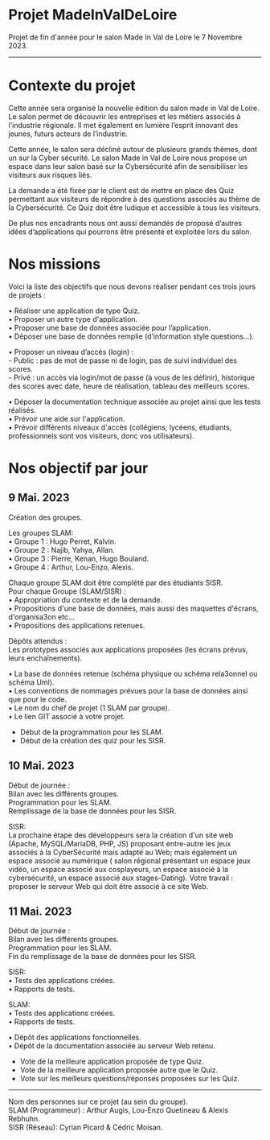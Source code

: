 #  Projet MadeInValDeLoire

Projet de fin d'année pour le salon Made In Val de Loire le 7 Novembre 2023.

--------------------------------------------
# Contexte du projet
Cette année sera organisé la nouvelle édition du salon made in Val de Loire.
Le salon permet de découvrir les entreprises et les métiers associés à l'industrie régionale. Il met également en lumière l’esprit innovant des jeunes, futurs acteurs de l’industrie. 

Cette année, le salon sera décliné autour de plusieurs grands thèmes, dont un sur la Cyber sécurité.
Le salon Made in Val de Loire nous propose un espace dans leur salon basé sur la Cybersécurité afin de sensibiliser les visiteurs aux risques liés.

La demande a été fixée par le client est de mettre en place des Quiz permettant aux visiteurs de répondre à des questions associés au thème de la Cybersécurité.
Ce Quiz doit être ludique et accessible à tous les visiteurs.

De plus nos encadrants nous ont aussi demandés de proposé d’autres idées d’applications qui pourrons être présenté et exploitée lors du salon. 


# Nos missions
Voici la liste des objectifs que nous devons réaliser pendant ces trois jours de projets :

•	Réaliser une application de type Quiz.              
•	Proposer un autre type d'application.                       
•	Proposer une base de données associée pour l’application.                     
•	Déposer une base de données remplie (d’information style questions…).                           

•	Proposer un niveau d’accès (login) :                            
 	- Public : pas de mot de passe ni de login, pas de suivi individuel des scores.                        
	- Privé : un accès via login/mot de passe (à vous de les définir), historique des scores avec date, heure de réalisation, tableau des meilleurs scores.


•	Déposer la documentation technique associée au projet ainsi que les tests réalisés.           
•	Prévoir une aide sur l'application.                         
•	Prévoir différents niveaux d'accès (collégiens, lycéens, étudiants, professionnels sont vos visiteurs, donc vos utilisateurs).


# Nos objectif par jour
## 9 Mai. 2023
Création des groupes.                  

Les groupes SLAM:                       
• Groupe 1 : Hugo Perret, Kalvin.                  
• Groupe 2 : Najib, Yahya, Allan.                    
• Groupe 3 : Pierre, Kenan, Hugo Bouland.                    
• Groupe 4 : Arthur, Lou-Enzo, Alexis.                            

Chaque groupe SLAM doit être complété par des étudiants SISR.                          
Pour chaque Groupe (SLAM/SISR) :                        
• Appropriation du contexte et de la demande.                                
• Propositions d'une base de données, mais aussi des maquettes d'écrans, d'organisa3on etc...                                             
• Propositions des applications retenues.                              

Dépôts attendus :                                   
Les prototypes associés aux applications proposées (les écrans prévus, leurs enchaînements).                          

• La base de données retenue (schéma physique ou schéma rela3onnel ou schéma Uml).                           
• Les conventions de nommages prévues pour la base de données ainsi que pour le code.                         
• Le nom du chef de projet (1 SLAM par groupe).                           
• Le lien GIT associé à votre projet.                             

-	Début de la programmation pour les SLAM.                               
-	Début de la création des quiz pour les SISR.                                    

## 10 Mai. 2023
Début de journée :                                     
Bilan avec les différents groupes.                         
Programmation pour les SLAM.                                       
Remplissage de la base de données pour les SISR.                              

SISR:                                       
La prochaine étape des développeurs sera la création d'un site web (Apache, MySQL/MariaDB, PHP,  JS) proposant  entre-autre  les  jeux associés à  la  CyberSécurité  mais  adapté  au  Web;  mais également un espace associé au numérique ( salon régional présentant un espace jeux vidéo, un espace associé aux cosplayeurs, un espace associé à la cybersécurité, un espace associé aux stages-Dating). Votre travail : proposer le serveur Web qui doit être associé à ce site Web.

## 11 Mai. 2023
Début de journée :                                            
Bilan avec les différents groupes.                                 
Programmation pour les SLAM.                             
Fin du remplissage de la base de données pour les SISR.                             

SISR:                             
• Tests des applications créées.                          
• Rapports de tests.                         

SLAM:                            
• Tests des applications créées.                           
• Rapports de tests.                             

• Dépôt des applications fonctionnelles.                            
• Dépôt de la documentation associée au serveur Web retenu.                            
-	Vote de la meilleure application proposée de type Quiz.                          
-	Vote de la meilleure application proposée autre que le Quiz.                       
-	Vote sur les meilleurs questions/réponses proposées sur les Quiz.                           

--------------------------------------------

Nom des personnes sur ce projet (au sein du groupe).                                                             
SLAM (Programmeur) : Arthur Augis, Lou-Enzo Quetineau & Alexis Rebhuhn.                                          
SISR (Réseau): Cyrian Picard & Cédric Moisan.



